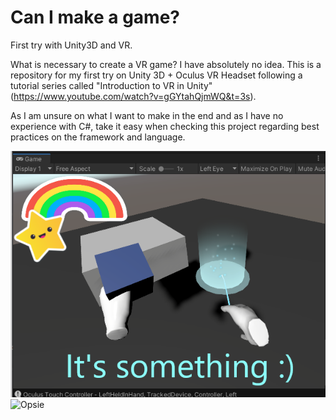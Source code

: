# Can I make a game?
 First try with Unity3D and VR.

 What is necessary to create a VR game? I have absolutely no idea.
 This is a repository for my first try on Unity 3D + Oculus VR Headset following a tutorial series called "Introduction to VR in Unity" (https://www.youtube.com/watch?v=gGYtahQjmWQ&t=3s).
 
 As I am unsure on what I want to make in the end and as I have no experience with C#, take it easy when checking this project regarding best practices on the framework and language.

![Opsie](img/gamewindow.PNG?raw=true "Well....")
![Opsie](img/gameplay.gif?raw=true "Something works")
